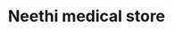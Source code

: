 ---
title: "Neethi medical store"
url: /kuzhikkattusery/neethi-medical-store/
shop: medical supply
---